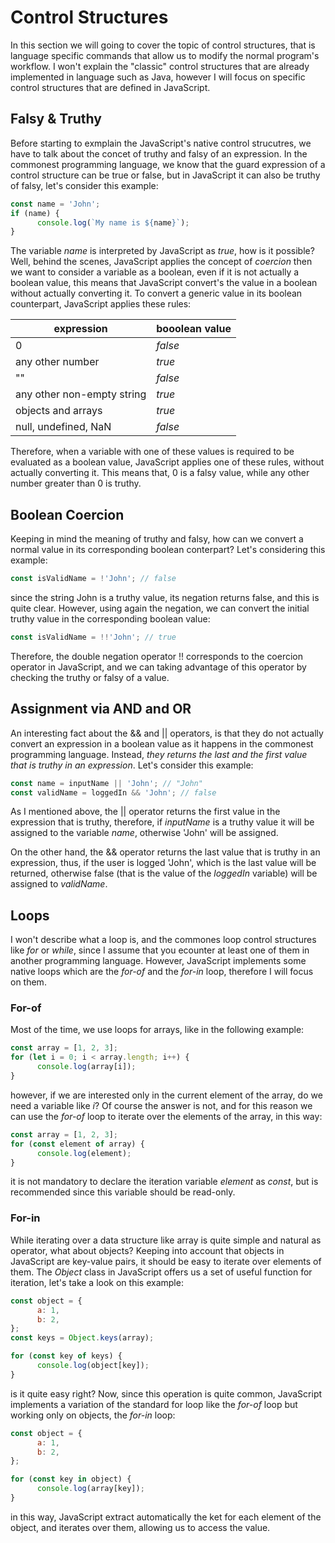# Control Structures

In this section we will going to cover the topic of control structures, that is language specific commands that allow us to modify the normal program's workflow. I won't explain the "classic" control structures that are already implemented in language such as Java, however I will focus on specific control structures that are defined in JavaScript.

## Falsy & Truthy

Before starting to exmplain the JavaScript's native control strucutres, we have to talk about the concet of truthy and falsy of an expression. In the commonest programming language, we know that the guard expression of a control structure can be true or false, but in JavaScript it can also be truthy of falsy, let's consider this example:

```javascript
const name = 'John';
if (name) {
      console.log(`My name is ${name}`);
}
```

The variable _name_ is interpreted by JavaScript as _true_, how is it possible? Well, behind the scenes, JavaScript applies the concept of _coercion_ then we want to consider a variable as a boolean, even if it is not actually a boolean value, this means that JavaScript convert's the value in a boolean without actually converting it. To convert a generic value in its boolean counterpart, JavaScript applies these rules:

| expression                 | booolean value |
| -------------------------- | -------------- |
| 0                          | _false_        |
| any other number           | _true_         |
| ""                         | _false_        |
| any other non-empty string | _true_         |
| objects and arrays         | _true_         |
| null, undefined, NaN       | _false_        |

Therefore, when a variable with one of these values is required to be evaluated as a boolean value, JavaScript applies one of these rules, without actually converting it. This means that, 0 is a falsy value, while any other number greater than 0 is truthy.

## Boolean Coercion

Keeping in mind the meaning of truthy and falsy, how can we convert a normal value in its corresponding boolean conterpart? Let's considering this example:

```javascript
const isValidName = !'John'; // false
```

since the string John is a truthy value, its negation returns false, and this is quite clear. However, using again the negation, we can convert the initial truthy value in the corresponding boolean value:

```javascript
const isValidName = !!'John'; // true
```

Therefore, the double negation operator !! corresponds to the coercion operator in JavaScript, and we can taking advantage of this operator by checking the truthy or falsy of a value.

## Assignment via AND and OR

An interesting fact about the && and || operators, is that they do not actually convert an expression in a boolean value as it happens in the commonest programming language. Instead, _they returns the last and the first value that is truthy in an expression_. Let's consider this example:

```javascript
const name = inputName || 'John'; // "John"
const validName = loggedIn && 'John'; // false
```

As I mentioned above, the || operator returns the first value in the expression that is truthy, therefore, if _inputName_ is a truthy value it will be assigned to the variable _name_, otherwise 'John' will be assigned.

On the other hand, the && operator returns the last value that is truthy in an expression, thus, if the user is logged 'John', which is the last value will be returned, otherwise false (that is the value of the _loggedIn_ variable) will be assigned to _validName_.

## Loops

I won't describe what a loop is, and the commones loop control structures like _for_ or _while_, since I assume that you ecounter at least one of them in another programming language. However, JavaScript implements some native loops which are the _for-of_ and the _for-in_ loop, therefore I will focus on them.

### For-of

Most of the time, we use loops for arrays, like in the following example:

```javascript
const array = [1, 2, 3];
for (let i = 0; i < array.length; i++) {
      console.log(array[i]);
}
```

however, if we are interested only in the current element of the array, do we need a variable like _i_? Of course the answer is not, and for this reason we can use the _for-of_ loop to iterate over the elements of the array, in this way:

```javascript
const array = [1, 2, 3];
for (const element of array) {
      console.log(element);
}
```

it is not mandatory to declare the iteration variable _element_ as _const_, but is recommended since this variable should be read-only.

### For-in

While iterating over a data structure like array is quite simple and natural as operator, what about objects? Keeping into account that objects in JavaScript are key-value pairs, it should be easy to iterate over elements of them. The _Object_ class in JavaScript offers us a set of useful function for iteration, let's take a look on this example:

```javascript
const object = {
      a: 1,
      b: 2,
};
const keys = Object.keys(array);

for (const key of keys) {
      console.log(object[key]);
}
```

is it quite easy right? Now, since this operation is quite common, JavaScript implements a variation of the standard for loop like the _for-of_ loop but working only on objects, the _for-in_ loop:

```javascript
const object = {
      a: 1,
      b: 2,
};

for (const key in object) {
      console.log(array[key]);
}
```

in this way, JavaScript extract automatically the ket for each element of the object, and iterates over them, allowing us to access the value.
